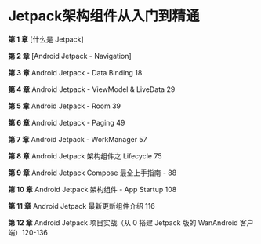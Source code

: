 # Jetpack架构组件从入门到精通

**第 1 章** [什么是 Jetpack]

**第 2 章** [Android Jetpack - Navigation]

**第 3 章** Android Jetpack - Data Binding 18

**第 4 章** Android Jetpack - ViewModel & LiveData 29

**第 5 章** Android Jetpack - Room 39

**第 6 章** Android Jetpack - Paging 49

**第 7 章** Android Jetpack - WorkManager 57

**第 8 章** Android Jetpack 架构组件之 Lifecycle 75

**第 9 章** Android Jetpack Compose 最全上手指南 - 88

**第 10 章** Android Jetpack 架构组件 - App Startup 108

**第 11 章** Android Jetpack 最新更新组件介绍 116

**第 12 章** Android Jetpack 项目实战（从 0 搭建 Jetpack 版的 WanAndroid 客户端）120-136









